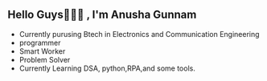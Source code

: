 ## Hello Guys🥳👨‍💻 , I'm Anusha Gunnam
* Currently purusing Btech in Electronics and Communication Engineering 
* programmer 
* Smart Worker
* Problem Solver
* Currently Learning DSA, python,RPA,and some tools.
